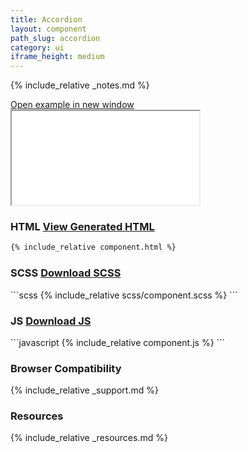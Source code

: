```yaml
---
title: Accordion
layout: component
path_slug: accordion
category: ui
iframe_height: medium
---
```


{% include_relative _notes.md %}

<div class="cf">
	<a href="{{ site.baseurl }}/component/{{ page.path_slug }}/example.html" target="_blank" class="example-link">Open example in new window</a>
</div><!--/.cf-->

<iframe {% if page.iframe_height %}class="h-{{ page.iframe_height }}"{% endif %} src="{{ site.baseurl }}/component/{{ page.path_slug }}/example.html"></iframe>

<h3>HTML <a href="component.html" target="_blank">View Generated HTML</a></h3>

```html
{% include_relative component.html %}
```
<h3>SCSS <a href="scss/component.scss" target="_blank">Download SCSS</a></h3>
```scss
{% include_relative scss/component.scss %}
```

<h3>JS <a href="component.js" target="_blank">Download JS</a></h3>
```javascript
{% include_relative component.js %}
```

<h3>Browser Compatibility</h3>

{% include_relative _support.md %}

<h3>Resources</h3>

{% include_relative _resources.md %}
